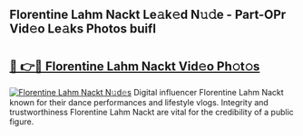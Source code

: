 ## Florentine Lahm Nackt Le𝚊k𝚎d N𝚞𝚍e - Part-OPr Vid𝚎o Le𝚊ks Photos buifl

# <h2><a href="http://fb2tcp0.evod.top/?m=Florentine+Lahm+Nackt">🔗 👉🔴 Florentine Lahm Nackt Vid𝚎o Ph𝚘t𝚘s</a></h2>

[![Florentine Lahm Nackt N𝚞d𝚎s](https://i.imgur.com/8V9OHl7.gif)](http://fb2tcp0.evod.top/?m=Florentine+Lahm+Nackt)
Digital influencer Florentine Lahm Nackt known for their dance performances and lifestyle vlogs. Integrity and trustworthiness Florentine Lahm Nackt are vital for the credibility of a public figure. 
